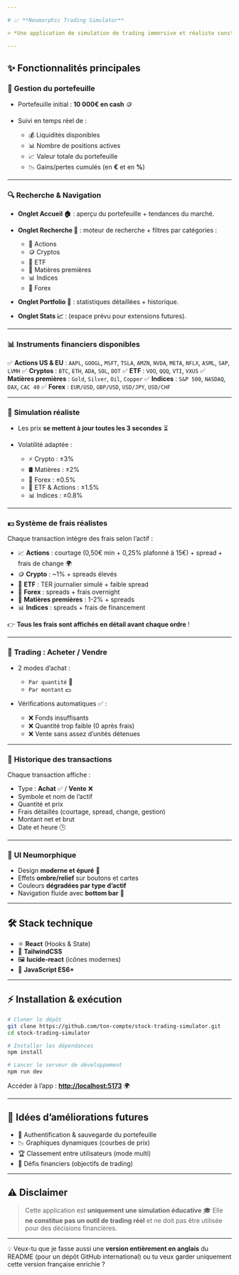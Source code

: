 ```yaml
---

# 📈 **Neumorphic Trading Simulator**

> *Une application de simulation de trading immersive et réaliste construite avec **React + TailwindCSS***

---
```


## ✨ **Fonctionnalités principales**

### 💼 **Gestion du portefeuille**

* Portefeuille initial : **10 000€ en cash** 🪙
* Suivi en temps réel de :

  * 💰 Liquidités disponibles
  * 📊 Nombre de positions actives
  * 📈 Valeur totale du portefeuille
  * 📉 Gains/pertes cumulés (en **€** et en **%**)

---

### 🔍 **Recherche & Navigation**

* **Onglet Accueil 🏠** : aperçu du portefeuille + tendances du marché.
* **Onglet Recherche 🔎** : moteur de recherche + filtres par catégories :

  * 🏦 Actions
  * 🪙 Cryptos
  * 📑 ETF
  * 🏅 Matières premières
  * 📊 Indices
  * 💱 Forex
* **Onglet Portfolio 📂** : statistiques détaillées + historique.
* **Onglet Stats 📈** : (espace prévu pour extensions futures).

---

### 📊 **Instruments financiers disponibles**

✅ **Actions US & EU** : `AAPL`, `GOOGL`, `MSFT`, `TSLA`, `AMZN`, `NVDA`, `META`, `NFLX`, `ASML`, `SAP`, `LVMH`
✅ **Cryptos** : `BTC`, `ETH`, `ADA`, `SOL`, `DOT`
✅ **ETF** : `VOO`, `QQQ`, `VTI`, `VXUS`
✅ **Matières premières** : `Gold`, `Silver`, `Oil`, `Copper`
✅ **Indices** : `S&P 500`, `NASDAQ`, `DAX`, `CAC 40`
✅ **Forex** : `EUR/USD`, `GBP/USD`, `USD/JPY`, `USD/CHF`

---

### 🎲 **Simulation réaliste**

* Les prix **se mettent à jour toutes les 3 secondes** ⏳
* Volatilité adaptée :

  * ⚡ Crypto : ±3%
  * 🛢️ Matières : ±2%
  * 💱 Forex : ±0.5%
  * 📑 ETF & Actions : ±1.5%
  * 📊 Indices : ±0.8%

---

### 💶 **Système de frais réalistes**

Chaque transaction intègre des frais selon l’actif :

* 📈 **Actions** : courtage (0,50€ min + 0,25% plafonné à 15€) + spread + frais de change 🌍
* 🪙 **Crypto** : \~1% + spreads élevés
* 📑 **ETF** : TER journalier simulé + faible spread
* 💱 **Forex** : spreads + frais overnight
* 🏅 **Matières premières** : 1-2% + spreads
* 📊 **Indices** : spreads + frais de financement

👉 **Tous les frais sont affichés en détail avant chaque ordre** !

---

### 🛒 **Trading : Acheter / Vendre**

* 2 modes d’achat :

  * `Par quantité` 🔢
  * `Par montant` 💵
* Vérifications automatiques ✅ :

  * ❌ Fonds insuffisants
  * ❌ Quantité trop faible (0 après frais)
  * ❌ Vente sans assez d’unités détenues

---

### 🧾 **Historique des transactions**

Chaque transaction affiche :

* Type : **Achat** ✅ / **Vente** ❌
* Symbole et nom de l’actif
* Quantité et prix
* Frais détaillés (courtage, spread, change, gestion)
* Montant net et brut
* Date et heure 🕒

---

### 🎨 **UI Neumorphique**

* Design **moderne et épuré** 🌟
* Effets **ombre/relief** sur boutons et cartes
* Couleurs **dégradées par type d’actif**
* Navigation fluide avec **bottom bar** 📱

---

## 🛠️ **Stack technique**

* ⚛️ **React** (Hooks & State)
* 🎨 **TailwindCSS**
* 🖼️ **lucide-react** (icônes modernes)
* 📜 **JavaScript ES6+**

---

## ⚡ **Installation & exécution**

```bash
# Cloner le dépôt
git clone https://github.com/ton-compte/stock-trading-simulator.git
cd stock-trading-simulator

# Installer les dépendances
npm install

# Lancer le serveur de développement
npm run dev
```

Accéder à l’app : **[http://localhost:5173](http://localhost:5173)** 🌍

---

## 🚧 **Idées d’améliorations futures**

* 🔐 Authentification & sauvegarde du portefeuille
* 📉 Graphiques dynamiques (courbes de prix)
* 🏆 Classement entre utilisateurs (mode multi)
* 🎯 Défis financiers (objectifs de trading)

---

## ⚠️ **Disclaimer**

> Cette application est **uniquement une simulation éducative** 🎓
> Elle **ne constitue pas un outil de trading réel** et ne doit pas être utilisée pour des décisions financières.

---

💡 Veux-tu que je fasse aussi une **version entièrement en anglais** du README (pour un dépôt GitHub international) ou tu veux garder uniquement cette version française enrichie ?
